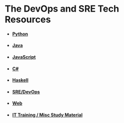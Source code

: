 # The DevOps and SRE Tech Resources

* #### [Python](https://github.com/DevOpsandSRE/tech-resources/blob/master/python.md)
* #### [Java](https://github.com/DevOpsandSRE/tech-resources/blob/master/java.md)
* #### [JavaScript](https://github.com/DevOpsandSRE/tech-resources/blob/master/javascript.md)
* #### [C#](https://github.com/DevOpsandSRE/tech-resources/blob/master/csharp.md)
* #### [Haskell](https://github.com/DevOpsandSRE/tech-resources/blob/master/haskell.md)
* #### [SRE/DevOps](https://github.com/DevOpsandSRE/tech-resources/blob/master/sreanddevops.md)
* #### [Web](https://github.com/DevOpsandSRE/tech-resources/blob/master/web.md)
* #### [IT Training / Misc Study Material](https://github.com/DevOpsandSRE/tech-resources/blob/master/study.md)
